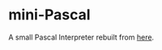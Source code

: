 # mini-Pascal

A small Pascal Interpreter rebuilt from <a href="https://ruslanspivak.com/lsbasi-part1/">here</a>.
